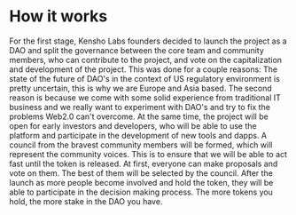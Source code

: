 # How it works

For the first stage, Kensho Labs founders decided to launch the project as a DAO and split the governance between the core team and community members, who can contribute to the project, and vote on the capitalization and development of the project. This was done for a couple reasons: The state of the future of DAO's in the context of US regulatory environment is pretty uncertain, this is why we are Europe and Asia based. The second reason is because we come with some solid experience from traditional IT business and we really want to experiment with DAO's and try to fix the problems Web2.0 can't overcome. At the same time, the project will be open for early investors and developers, who will be able to use the platform and participate in the development of new tools and dapps. A council from the bravest community members will be formed, which will represent the community voices. This is to ensure that we will be able to act fast until the token is released. At first, everyone can make proposals and vote on them. The best of them will be selected by the council. After the launch as more people become involved and hold the token, they will be able to participate in the decision making process. The more tokens you hold, the more stake in the DAO you have.
